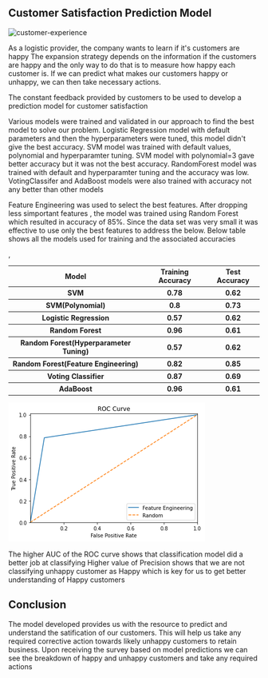##                                               Customer Satisfaction Prediction Model
![customer-experience](https://github.com/pchopalli/customer-satisfaction/assets/85187674/db645871-e5e8-4095-9ea9-84015e46795b)

As a logistic provider, the company wants to learn if it's customers are happy The expansion strategy depends on the information if the customers are happy and the only way to do that is to measure how happy each customer is. If we can predict what makes our customers happy or unhappy, we can then take necessary actions.

The constant feedback provided by customers to be used to develop a prediction model for customer satisfaction

Various models were trained and validated in our approach to find the best model to solve our problem. Logistic Regression model with default parameters and then the hyperparameters were tuned, this model didn't give the best accuracy. SVM model was trained with default values, polynomial and hyperparamter tuning. SVM model with polynomial=3 gave better accuracy but it was not the best accuracy. RandomForest model was trained with default and hyperparamter tuning and the accuracy was low. VotingClassifer and AdaBoost models were also trained with accuracy not any better than other models

Feature Engineering was used to select the best features. After dropping less simportant features , the model was trained using Random Forest which resulted in accuracy of 85%. Since the data set was very small it was effective to use only the best features to address the below. Below table shows all the models used for training and the associated accuracies

<table>
        <tr>,
            <th> Model </th>
            <th> Training Accuracy </th>
            <th> Test Accuracy </th>
        </tr>
            <tr>
            <th> SVM </th>
            <th> 0.78 </th>
            <th>0.62 </th>
        </tr>
            <tr>
            <th> SVM(Polynomial) </th>
            <th> 0.8 </th>
            <th> 0.73 </th>
        </tr>
            <tr>
            <th> Logistic Regression </th>
            <th> 0.57 </th>
            <th> 0.62 </th>
        </tr>
            <tr>
            <th> Random Forest </th>
            <th> 0.96 </th>
            <th> 0.61 </th>
        </tr>
            <tr>
            <th> Random Forest(Hyperparameter Tuning) </th>
            <th> 0.57 </th>
            <th> 0.62 </th>
        </tr>
           <tr>
            <th> Random Forest(Feature Engineering) </th>
            <th> 0.82 </th>
            <th> 0.85 </th>
        </tr>
        <tr>
            <th> Voting Classifier </th>
            <th> 0.87 </th>
            <th> 0.69 </th>
        </tr>
         <tr>
            <th> AdaBoost</th>
            <th> 0.96 </th>
            <th> 0.61 </th>
        </tr>
        </table> 



![customer-experience](images/roc.png)

The higher AUC of the ROC curve shows that classification model did a better job at classifying
Higher value of Precision shows that we are not classifying unhappy customer as Happy which is key for us to get better understanding of Happy customers

## Conclusion

The model developed provides us with the resource to predict and understand the satification of our customers. This will help us take any required corrective action towards likely unhappy customers to retain business. Upon receiving the survey based on model predictions we can see the breakdown of happy and unhappy customers and take any required actions
